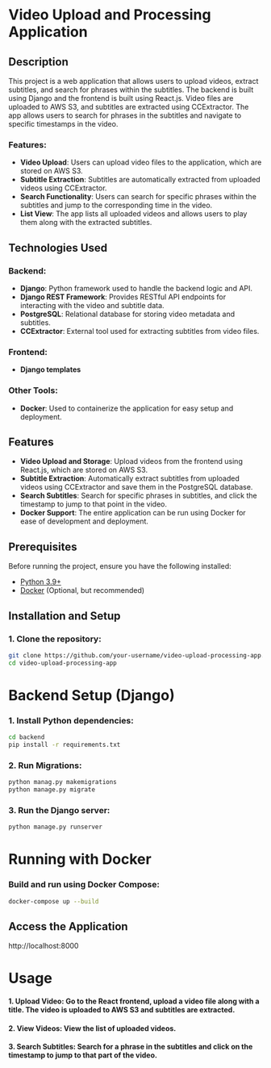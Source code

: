 # Video Upload and Processing Application

## Description

This project is a web application that allows users to upload videos, extract subtitles, and search for phrases within the subtitles. The backend is built using Django and the frontend is built using React.js. Video files are uploaded to AWS S3, and subtitles are extracted using CCExtractor. The app allows users to search for phrases in the subtitles and navigate to specific timestamps in the video.

### Features:
- **Video Upload**: Users can upload video files to the application, which are stored on AWS S3.
- **Subtitle Extraction**: Subtitles are automatically extracted from uploaded videos using CCExtractor.
- **Search Functionality**: Users can search for specific phrases within the subtitles and jump to the corresponding time in the video.
- **List View**: The app lists all uploaded videos and allows users to play them along with the extracted subtitles.

## Technologies Used

### Backend:
- **Django**: Python framework used to handle the backend logic and API.
- **Django REST Framework**: Provides RESTful API endpoints for interacting with the video and subtitle data.
- **PostgreSQL**: Relational database for storing video metadata and subtitles.
- **CCExtractor**: External tool used for extracting subtitles from video files.


### Frontend:
- **Django templates** 

### Other Tools:
- **Docker**: Used to containerize the application for easy setup and deployment.


## Features

- **Video Upload and Storage**: Upload videos from the frontend using React.js, which are stored on AWS S3.
- **Subtitle Extraction**: Automatically extract subtitles from uploaded videos using CCExtractor and save them in the PostgreSQL database.
- **Search Subtitles**: Search for specific phrases in subtitles, and click the timestamp to jump to that point in the video.
- **Docker Support**: The entire application can be run using Docker for ease of development and deployment.

## Prerequisites

Before running the project, ensure you have the following installed:

- [Python 3.9+](https://www.python.org/downloads/)
- [Docker](https://www.docker.com/get-started) (Optional, but recommended)


## Installation and Setup

### 1. Clone the repository:

```bash
git clone https://github.com/your-username/video-upload-processing-app.git
cd video-upload-processing-app
```

# Backend Setup (Django)

### 1. Install Python dependencies:

```bash
cd backend
pip install -r requirements.txt
```
### 2. Run Migrations:

```bash
python manag.py makemigrations
python manage.py migrate
```

### 3. Run the Django server:

```bash
python manage.py runserver
```
# Running with Docker

### Build and run using Docker Compose:

```bash
docker-compose up --build
```
## Access the Application

http://localhost:8000

# Usage

#### 1. Upload Video: Go to the React frontend, upload a video file along with a title. The video is uploaded to AWS S3 and subtitles are extracted.
#### 2. View Videos: View the list of uploaded videos.
#### 3. Search Subtitles: Search for a phrase in the subtitles and click on the timestamp to jump to that part of the video.

